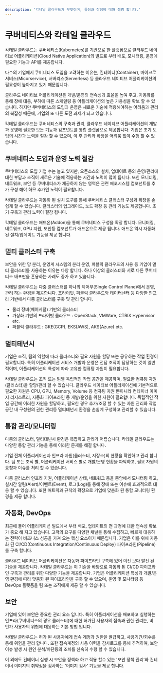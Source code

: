 ```yaml
---
description: '칵테일 클라우드가 무엇이며, 특징과 장점에 대해 설명 합니다.'
---
```


# 쿠버네티스와 칵테일 클라우드

칵테일 클라우드는 쿠버네티스\(Kubernetes\)를 기반으로 한 플랫폼으로 클라우드 네이티브 어플리케이션\(Cloud Native Application\)의 빌드로 부터 배포, 모니터링, 운영에 필요한 기능과 API를 제공합니다.  

다수의 기업에서 쿠버네티스 도입을 고려하는 이유는, 컨테이너\(Container\), 마이크로서비스\(Micorservice\), 서버리스\(Serverless\) 등 클라우드 네이티브 어플리케이션의 필요성이 높아지고 있기 때문입니다.

클라우드 네이티브 어플리케이션은 개발/운영의 연속성과 효율을 높여 주고, 자동화를 통해 장애 대응, 부하에 따른 스케일링 등 어플리케이션의 높은 가용성을 확보 할 수 있습니다. 하지만 쿠버네티스의 도입과 운영은 새로운 기술에 적응해야하는 어려움과 관리의 복잡성 때문에, 기업의 또 다른 도전 과제가 되고 있습니다.

칵테일 클라우드는 쿠버네티스의 구축과 관리, 클라우드 네이티브 어플리케이션의 개발과 운영에 필요한 모든 기능과 컴포넌트를 통합 플랫폼으로 제공합니다. 기업은 초기 도입의 시간과 노력을 절감 할 수 있으며, 이 후 관리와 확장을 어려움 없이 수행 할 수 있습니다.

## **쿠버네티스 도입과 운영 노력 절감**

쿠버네티스의 도입 기업 수는 늘고 있지만, 오픈소스의 설치, 업데이트 등의 운영/관리에 대한 부담과 조직이 새로운 기술에 적응하는 시간과 노력이 많이 듭니다. 또한 모니터링, 네트워크, 보안 등 쿠버네티스가 제공하지 않는 영역은 관련 에코시스템 컴포넌트를 추가 구성 해야 하므 추가인 노력이 필요합니다.

칵테일 클라우드는 자동화 된 설치 도구를 통해 쿠버네티스 클러스터 구성과 확장을 손쉽게 할 수 있습니다. 클러스터의 업그레이드, 노드 확장 등 관리 기능도 제공합니다. 초기 구축과 관리 노력이 절감 됩니다.

칵테일 클라우드는 애드온\(Addon\)을 통해 쿠버네티스 구성을 확장 합니다. 모니터링, 네트워크, GPU 지원, 보안등 컴포넌트가 애드온으로 제공 됩니다. 애드온 역시 자동화 된 설치/업데이트 기능을 제공 합니다.  

## **멀티 클러스터 구축**

보안을 위한 망 분리, 운영계 시스템의 분리 운영, 퍼블릭 클라우드의 사용 등 기업이 멀티 클러스터를 사용하는 이유는 다양 합니다. 하나 이상의 클러스터와 서로 다른 쿠버네티스 배포판을 혼용하는 사례도 증가 하고 있습니다.

칵테일 클라우드는 다중 클러스터를 하나의 제어부\(Single Control Plane\)에서 운영, 관리 하는 환경을 제공합니다. 프라이빗, 퍼블릭 클라우드와 데이터센터 등 다양한 인프라 기반에서 다중 클러스터를 구축 및 관리 합니다.

* 물리 장비\(베어케탈\) 기반의 클러스터
* 가상화 기반의 프라이빗 클라우드 : OpenStack, VMWare, CTRIX Hypervisor etc.
* 퍼블릭 클라우드 : GKE\(GCP\), EKS\(AWS\), AKS\(Azure\) etc.

## **멀티테넌시**

기업은 조직, 팀의 역할에 따라 클러스터와 필요 자원을 할당 또는 공유하는 작업 환경이 필요합니다. 특히 어플리케이션 서비스 개발과 운영은 전담 조직이 담당하는 것이 일반적이며, 어플리케이션의 특성에 따라 고유한 컴퓨팅 자원이 필요합니다.

칵테일 클라우드는 조직 또는 팀별 독립적인 작업 공간을 제공하며, 필요한 컴퓨팅 자원\(클러스터\)을 할당/관리 할 수 있습니다. 클라우드 네이티브 어플리케이션에 기본적으로 필요한 자원은 CPU, GPU, Memory, Volume 등 컴퓨팅 자원 뿐아니라 컨테이너 이미지 리지스트리, 자동화 파이프라인 등 개발/운영을 위한 자원이 필요합니다. 독립적인 작업 공간에 이러한 자원을 할당하고, 필요한 경우 추가/조정 할 수 있는 자원 관리와 작업 공간 내 구성원의 권한 관리등 멀티테넌시 환경을 손쉽게 구성하고 관리할 수 있습니다.

## **통합 관리/모니터링**

다중의 클러스터, 멀티테넌시 환경은 복잡하고 관리가 어렵습니다. 칵테일 클라우드는 다양한 통합 관리 기능을 통해 이러한 문제를 해결 합니다.

기업 전체 어플리케이션과 인프라 자원\(클러스터, 저장소\)의 현황을 확인하고 관리 합니다. 팀 또는 조직 별, 어플리케이션 서비스 별로 개발/운영 현황을 파악하고, 필요 자원의 요청과 이슈를 처리 할 수 있습니다.

다중 클러스터 인프라 자원, 어플리케이션 상태, 네트워크 등을 중앙에서 모니터링 하고, 실시간 알림\(Alert\)/이벤트\(Event\), 로그\(Log\)를 통해 장애 또는 이슈에 효과적으로 대응 할 수 있습니다. 또한 매트릭과 규칙의 확장으로 기업에 맞춤화 된 통합 모니터링 환경을 제공 합니다.

## **자동화, DevOps**

최근에 들어 어플리케이션 빌드에서 부터 배포, 업데이트의 전 과정에 대한 연속성 확보가 중요 해 지고 있습니다. 고객의 요구를 다양한 채널을 통해 수집하고, 빠르게 대응하는 전략이 비즈니스 성공을 가져 오는 핵심 요소이기 때문입니다. 기업은 이를 위해 자동화 된 CI/CD\(Continuous Integration/Continuous Deploy\) 파이프라인\(Pipeline\)를 구축 합니다.

클라우드 네이티브 어플리케이션은 자동화 파이프라인 구축에 있어 이전 보다 발전 된 기술을 제공합니다. 칵테일 클라우드는 이 기술을 바탕으로 자동화 된 CI/CD 파이프라인 구축과 관리를 위한 다양한 기능을 제공합니다. 기업은 어플리케이션 특성과 개발/운영 환경에 따라 맞춤화 된 파이프라인을 구축 할 수 있으며, 운영 및 모니터링 등 DevOps 플랫폼을 팀 또는 조직에게 제공 할 수 있습니다.

## 보안

기업에 있어 보안은 중요한 관리 요소 입니다. 특히 어플리케이션을 배포하고 실행하는 인프라\(쿠버네티스의 경우 클러스터\)에 대한 허가된 사용자의 접속과 권한 관리는, 비 인가 사용자의 위협에 대응하는 기본 방법 입니다.

칵테일 클라우드는 허가 된 사용자에게 접속 계정과 권한을 발급하고, 사용기간/회수를 통해 위험을 관리 합니다. 또한 접속계정의 사용 이력을 감사로그를 통해 추적하여, 보안 이슈 발생 시 원인 분석/차단등의 조치를 신속히 수행 할 수 있습니다.

이 외에도 컨테이너 실행 시 보안을 정책화 하고 적용 할수 있는 '보안 정책 관리'와 컨테이너 이미지의 취약점을 검사하는 '이미지 검사' 기능을 제공 합니다.

